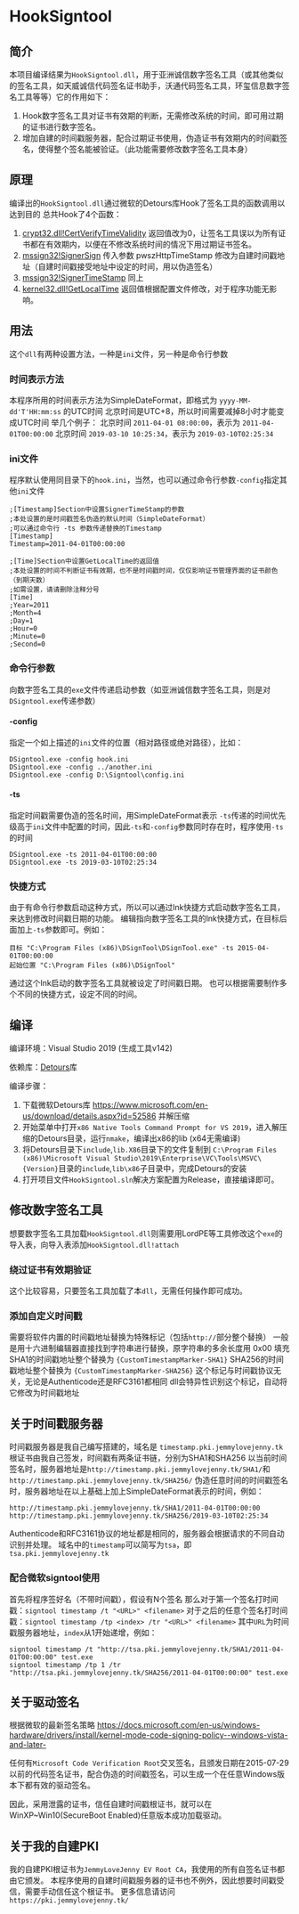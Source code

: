 # HookSigntool
## 简介
本项目编译结果为`HookSigntool.dll`，用于亚洲诚信数字签名工具（或其他类似的签名工具，如天威诚信代码签名证书助手，沃通代码签名工具，环玺信息数字签名工具等等）它的作用如下：
1. Hook数字签名工具对证书有效期的判断，无需修改系统的时间，即可用过期的证书进行数字签名。
2. 增加自建的时间戳服务器，配合过期证书使用，伪造证书有效期内的时间戳签名，使得整个签名能被验证。（此功能需要修改数字签名工具本身）

## 原理
编译出的`HookSigntool.dll`通过微软的Detours库Hook了签名工具的函数调用以达到目的
总共Hook了4个函数：
1. [crypt32.dll!CertVerifyTimeValidity](https://docs.microsoft.com/en-us/windows/win32/api/wincrypt/nf-wincrypt-certverifytimevalidity) 返回值改为0，让签名工具误以为所有证书都在有效期内，以便在不修改系统时间的情况下用过期证书签名。
2. [mssign32!SignerSign](https://docs.microsoft.com/en-us/windows/win32/seccrypto/signersign) 传入参数 pwszHttpTimeStamp 修改为自建时间戳地址（自建时间戳接受地址中设定的时间，用以伪造签名）
3. [mssign32!SignerTimeStamp](https://docs.microsoft.com/en-us/windows/win32/seccrypto/signertimestamp) 同上
4. [kernel32.dll!GetLocalTime](https://docs.microsoft.com/en-us/windows/win32/api/sysinfoapi/nf-sysinfoapi-getlocaltime) 返回值根据配置文件修改，对于程序功能无影响。

## 用法
这个`dll`有两种设置方法，一种是`ini`文件，另一种是命令行参数
### 时间表示方法
本程序所用的时间表示方法为SimpleDateFormat，即格式为 `yyyy-MM-dd'T'HH:mm:ss` 的UTC时间
北京时间是UTC+8，所以时间需要减掉8小时才能变成UTC时间
举几个例子：
北京时间 `2011-04-01 08:00:00`，表示为 `2011-04-01T00:00:00`
北京时间 `2019-03-10 10:25:34`，表示为 `2019-03-10T02:25:34`
### ini文件
程序默认使用同目录下的`hook.ini`，当然，也可以通过命令行参数`-config`指定其他`ini`文件
```
;[Timestamp]Section中设置SignerTimeStamp的参数
;本处设置的是时间戳签名伪造的默认时间（SimpleDateFormat）
;可以通过命令行 -ts 参数传递替换的Timestamp
[Timestamp]
Timestamp=2011-04-01T00:00:00

;[Time]Section中设置GetLocalTime的返回值
;本处设置的时间不判断证书有效期，也不是时间戳时间，仅仅影响证书管理界面的证书颜色（到期天数）
;如需设置，请请删除注释分号
[Time]
;Year=2011
;Month=4
;Day=1
;Hour=0
;Minute=0
;Second=0
```
### 命令行参数
向数字签名工具的`exe`文件传递启动参数（如亚洲诚信数字签名工具，则是对`DSigntool.exe`传递参数）
#### -config
指定一个如上描述的`ini`文件的位置（相对路径或绝对路径），比如：
```
DSigntool.exe -config hook.ini
DSigntool.exe -config ../another.ini
DSigntool.exe -config D:\Signtool\config.ini
```
#### -ts
指定时间戳需要伪造的签名时间，用SimpleDateFormat表示
`-ts`传递的时间优先级高于`ini`文件中配置的时间，因此`-ts`和`-config`参数同时存在时，程序使用`-ts`的时间
```
DSigntool.exe -ts 2011-04-01T00:00:00
DSigntool.exe -ts 2019-03-10T02:25:34
```
### 快捷方式
由于有命令行参数启动这种方式，所以可以通过lnk快捷方式启动数字签名工具，来达到修改时间戳日期的功能。
编辑指向数字签名工具的lnk快捷方式，在目标后面加上`-ts`参数即可。例如：
```
目标 "C:\Program Files (x86)\DSignTool\DSignTool.exe" -ts 2015-04-01T00:00:00
起始位置 "C:\Program Files (x86)\DSignTool"
```
通过这个lnk启动的数字签名工具就被设定了时间戳日期。
也可以根据需要制作多个不同的快捷方式，设定不同的时间。

## 编译
编译环境：Visual Studio 2019 (生成工具v142)

依赖库：[Detours](https://github.com/Microsoft/Detours)库

编译步骤：
1. 下载微软Detours库 https://www.microsoft.com/en-us/download/details.aspx?id=52586 并解压缩
2. 开始菜单中打开`x86 Native Tools Command Prompt for VS 2019`，进入解压缩的Detours目录，运行`nmake`，编译出x86的lib (x64无需编译)
3. 将Detours目录下`include`,`lib.X86`目录下的文件复制到 `C:\Program Files (x86)\Microsoft Visual Studio\2019\Enterprise\VC\Tools\MSVC\{Version}`目录的`include`,`lib\x86`子目录中，完成Detours的安装
4. 打开项目文件`HookSigntool.sln`解决方案配置为Release，直接编译即可。

## 修改数字签名工具
想要数字签名工具加载`HookSigntool.dll`则需要用LordPE等工具修改这个`exe`的导入表，向导入表添加`HookSigntool.dll!attach`
### 绕过证书有效期验证
这个比较容易，只要签名工具加载了本`dll`，无需任何操作即可成功。
### 添加自定义时间戳
需要将软件内置的时间戳地址替换为特殊标记（包括`http://`部分整个替换）
一般是用十六进制编辑器直接找到字符串进行替换，原字符串的多余长度用 0x00 填充
SHA1的时间戳地址整个替换为 `{CustomTimestampMarker-SHA1}`
SHA256的时间戳地址整个替换为 `{CustomTimestampMarker-SHA256}`
这个标记与时间戳协议无关，无论是Authenticode还是RFC3161都相同
dll会特异性识别这个标记，自动将它修改为时间戳地址

## 关于时间戳服务器
时间戳服务器是我自己编写搭建的，域名是 `timestamp.pki.jemmylovejenny.tk`
根证书由我自己签发，时间戳有两条证书链，分别为SHA1和SHA256
以当前时间签名时，服务器地址是`http://timestamp.pki.jemmylovejenny.tk/SHA1/`和`http://timestamp.pki.jemmylovejenny.tk/SHA256/`
伪造任意时间的时间戳签名时，服务器地址在以上基础上加上SimpleDateFormat表示的时间，例如：
```
http://timestamp.pki.jemmylovejenny.tk/SHA1/2011-04-01T00:00:00
http://timestamp.pki.jemmylovejenny.tk/SHA256/2019-03-10T02:25:34
```
Authenticode和RFC3161协议的地址都是相同的，服务器会根据请求的不同自动识别并处理。
域名中的`timestamp`可以简写为`tsa`，即`tsa.pki.jemmylovejenny.tk`
### 配合微软signtool使用
首先将程序签好名（不带时间戳），假设有N个签名
那么对于第一个签名打时间戳：`signtool timestamp /t "<URL>" <filename>`
对于之后的任意个签名打时间戳：`signtool timestamp /tp <index> /tr "<URL>" <filename>`
其中`URL`为时间戳服务器地址，`index`从1开始递增，例如：
```
signtool timestamp /t "http://tsa.pki.jemmylovejenny.tk/SHA1/2011-04-01T00:00:00" test.exe
signtool timestamp /tp 1 /tr "http://tsa.pki.jemmylovejenny.tk/SHA256/2011-04-01T00:00:00" test.exe
```

## 关于驱动签名
根据微软的最新签名策略 https://docs.microsoft.com/en-us/windows-hardware/drivers/install/kernel-mode-code-signing-policy--windows-vista-and-later- 

任何有`Microsoft Code Verification Root`交叉签名，且颁发日期在2015-07-29以前的代码签名证书，配合伪造的时间戳签名，可以生成一个在任意Windows版本下都有效的驱动签名。

因此，采用泄露的证书，信任自建时间戳根证书，就可以在WinXP~Win10(SecureBoot Enabled)任意版本成功加载驱动。

## 关于我的自建PKI
我的自建PKI根证书为`JemmyLoveJenny EV Root CA`，我使用的所有自签名证书都由它颁发。
本程序使用的自建时间戳服务器的证书也不例外，因此想要时间戳受信，需要手动信任这个根证书。
更多信息请访问`https://pki.jemmylovejenny.tk/`